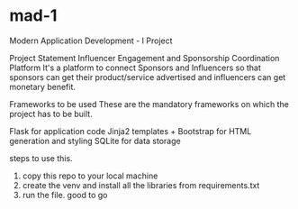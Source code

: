 # mad-1
Modern Application Development - I Project

Project Statement
Influencer Engagement and Sponsorship Coordination Platform
It's a platform to connect Sponsors and Influencers so that sponsors can get their product/service advertised and influencers can get monetary benefit.

Frameworks to be used
These are the mandatory frameworks on which the project has to be built.


Flask for application code
Jinja2 templates + Bootstrap for HTML generation and styling
SQLite for data storage



steps to use this.
1) copy this repo to your local machine
2) create the venv and install all the libraries from requirements.txt
3) run the file. good to go 

